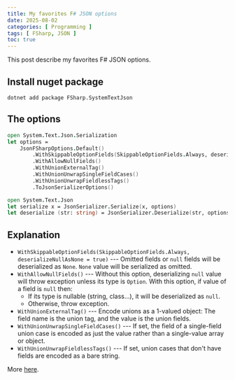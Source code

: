 ```yaml
---
title: My favorites F# JSON options
date: 2025-08-02
categories: [ Programming ]
tags: [ FSharp, JSON ]
toc: true
---
```


This post describe my favorites F# JSON options.

<!--more-->

## Install nuget package

```shell
dotnet add package FSharp.SystemTextJson
```

## The options

```fsharp
open System.Text.Json.Serialization
let options =
    JsonFSharpOptions.Default()
        .WithSkippableOptionFields(SkippableOptionFields.Always, deserializeNullAsNone = true)
        .WithAllowNullFields()
        .WithUnionExternalTag()
        .WithUnionUnwrapSingleFieldCases()
        .WithUnionUnwrapFieldlessTags()
        .ToJsonSerializerOptions()

open System.Text.Json
let serialize x = JsonSerializer.Serialize(x, options)
let deserialize (str: string) = JsonSerializer.Deserialize(str, options)
```

## Explanation

- `WithSkippableOptionFields(SkippableOptionFields.Always, deserializeNullAsNone = true)` --- Omitted fields or `null` fields will be deserialized as `None`. `None` value will be serialized as omitted.
- `WithAllowNullFields()` --- Without this option, deserializing `null` value will throw exception unless its type is `Option`. With this option, if value of a field is `null` then:
    - If its type is nullable (string, class...), it will be deserialized as `null`.
    - Otherwise, throw exception.
- `WithUnionExternalTag()` --- Encode unions as a 1-valued object: The field name is the union tag, and the value is the union fields.
- `WithUnionUnwrapSingleFieldCases()` --- If set, the field of a single-field union case is encoded as just the value rather than a single-value array or object.
- `WithUnionUnwrapFieldlessTags()` --- If set, union cases that don't have fields are encoded as a bare string.

More [here](https://github.com/Tarmil/FSharp.SystemTextJson/blob/master/docs/Customizing.md).
